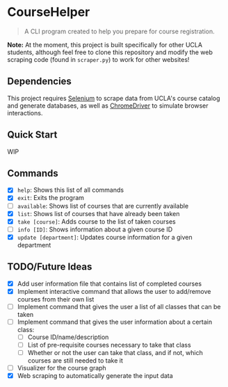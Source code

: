 # CourseHelper
> A CLI program created to help you prepare for course registration.

**Note:** At the moment, this project is built specifically for other UCLA
students, although feel free to clone this repository and modify the web
scraping code (found in `scraper.py`) to work for other websites!


## Dependencies
This project requires [Selenium](https://www.selenium.dev/) to scrape data from
UCLA's course catalog and generate databases, as well as
[ChromeDriver](https://chromedriver.chromium.org/downloads) to simulate browser
interactions.

## Quick Start
WIP

## Commands
- [X] `help`: Shows this list of all commands
- [X] `exit`: Exits the program
- [ ] `available`: Shows list of courses that are currently available
- [X] `list`: Shows list of courses that have already been taken
- [X] `take [course]`: Adds course to the list of taken courses
- [ ] `info [ID]`: Shows information about a given course ID
- [X] `update [department]`: Updates course information for a given department

## TODO/Future Ideas
- [X] Add user information file that contains list of completed courses
- [X] Implement interactive command that allows the user to add/remove courses
  from their own list
- [ ] Implement command that gives the user a list of all classes that can be
  taken
- [ ] Implement command that gives the user information about a certain class:
  - [ ] Course ID/name/description
  - [ ] List of pre-requisite courses necessary to take that class
  - [ ] Whether or not the user can take that class, and if not, which courses
    are still needed to take it
- [ ] Visualizer for the course graph
- [X] Web scraping to automatically generate the input data
